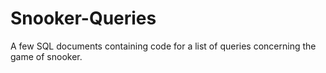 # Snooker-Queries
A few SQL documents containing code for a list of queries concerning the game of snooker.
